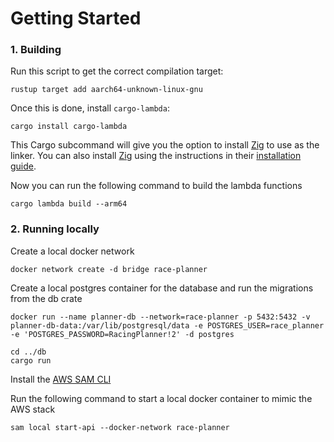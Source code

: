 ﻿# Getting Started

### 1. Building
Run this script to get the correct compilation target:

```shell
rustup target add aarch64-unknown-linux-gnu
```

Once this is done, install `cargo-lambda`:

```shell
cargo install cargo-lambda
```


This Cargo subcommand will give you the option to install [Zig](https://ziglang.org/) to use as the linker. You can also install [Zig](https://ziglang.org/) using the instructions in their [installation guide](https://ziglang.org/learn/getting-started/#installing-zig).

Now you can run the following command to build the lambda functions

```shell
cargo lambda build --arm64
```

### 2. Running locally
Create a local docker network

```shell
docker network create -d bridge race-planner
```

Create a local postgres container for the database and run the migrations from the db crate

```shell
docker run --name planner-db --network=race-planner -p 5432:5432 -v planner-db-data:/var/lib/postgresql/data -e POSTGRES_USER=race_planner -e 'POSTGRES_PASSWORD=RacingPlanner!2' -d postgres

cd ../db
cargo run
```

Install the [AWS SAM CLI](https://github.com/aws/aws-sam-cli)

Run the following command to start a local docker container to mimic the AWS stack
```shell
sam local start-api --docker-network race-planner
```